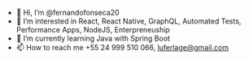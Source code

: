 - 👋 Hi, I’m @fernandofonseca20
- 👀 I’m interested in React, React Native, GraphQL, Automated Tests, Performance Apps, NodeJS, Enterpreneuship
- 🌱 I’m currently learning Java with Spring Boot
- 📫 How to reach me +55 24 999 510 066, luferlage@gmail.com

<!---
fernandofonseca20/fernandofonseca20 is a ✨ special ✨ repository because its `README.md` (this file) appears on your GitHub profile.
You can click the Preview link to take a look at your changes.
--->
